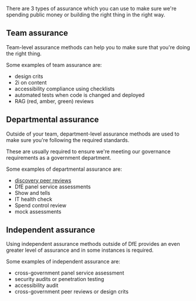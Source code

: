 There are 3 types of assurance which you can use to make sure we're spending public money or building the right thing in the right way.

## Team assurance

Team-level assurance methods can help you to make sure that you're doing the right thing.

Some examples of team assurance are:

- design crits
- 2i on content
- accessibility compliance using checklists
- automated tests when code is changed and deployed
- RAG (red, amber, green) reviews

## Departmental assurance

Outside of your team, department-level assurance methods are used to make sure you're following the required standards.

These are usually required to ensure we're meeting our governance requirements as a government department.

Some examples of departmental assurance are:

- [discovery peer reviews](/service-assurance/discovery-peer-review)
- DfE panel service assessments
- Show and tells
- IT health check
- Spend control review
- mock assessments

## Independent assurance

Using independent assurance methods outside of DfE provides an even greater level of assurance and in some instances is required.

Some examples of independent assurance are:

- cross-government panel service assessment
- security audits or penetration testing
- accessibility audit
- cross-government peer reviews or design crits
